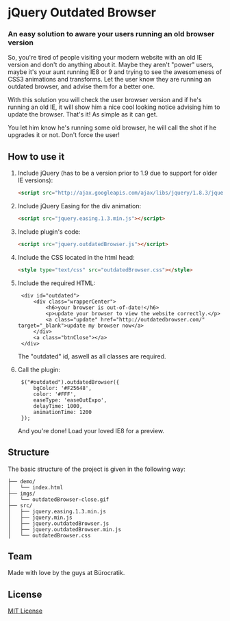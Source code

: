 # jQuery Outdated Browser

### An easy solution to aware your users running an old browser version

So, you're tired of people visiting your modern website with an old IE version and don't do anything about it. Maybe they aren't "power" users, maybe it's your aunt running IE8 or 9 and trying to see the awesomeness of CSS3 animations and transforms. Let the user know they are running an outdated browser, and advise them for a better one. 

With this solution you will check the user browser version and if he's running an old IE, it will show him a nice cool looking notice advising him to update the browser. That's it! As simple as it can get.

You let him know he's running some old browser, he will call the shot if he upgrades it or not. Don't force the user!

## How to use it

1. Include jQuery (has to be a version prior to 1.9 due to support for older IE versions):

	```html
	<script src="http://ajax.googleapis.com/ajax/libs/jquery/1.8.3/jquery.min.js"></script>
	```

2. Include jQuery Easing for the div animation:

	```html
	<script src="jquery.easing.1.3.min.js"></script>
	```

3. Include plugin's code:

	```html
	<script src="jquery.outdatedBrowser.js"></script>
	```

4. Include the CSS located in the html head:

	```html
	<style type="text/css" src="outdatedBrowser.css"></style>
	```

5. Include the required HTML:
 
	    <div id="outdated">
	        <div class="wrapperCenter">
	            <h6>your browser is out-of-date!</h6>
	            <p>update your browser to view the website correctly.</p>
	            <a class="update" href="http://outdatedbrowser.com/" target="_blank">update my browser now</a>
	        </div>
	        <a class="btnClose"></a>
	    </div>
	
	The "outdated" id, aswell as all classes are required.

6. Call the plugin:

		$("#outdated").outdatedBrowser({
			bgColor: '#F25648',
			color: '#FFF',
			easeType: 'easeOutExpo',
			delayTime: 1000,
			animationTime: 1200
		});

	And you're done! Load your loved IE8 for a preview.

## Structure

The basic structure of the project is given in the following way:


	├── demo/
	│   └── index.html
	├── imgs/
	│   └── outdatedBrowser-close.gif
	├── src/
	│   ├── jquery.easing.1.3.min.js
	│   ├── jquery.min.js
	│   ├── jquery.outdatedBrowser.js
	│   ├── jquery.outdatedBrowser.min.js
	│   └── outdatedBrowser.css


## Team

Made with love by the guys at Bürocratik.


## License

[MIT License](http://zenorocha.mit-license.org/)
